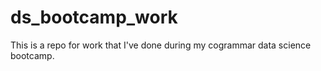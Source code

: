 # ds_bootcamp_work
This is a repo for work that I've done during my cogrammar data science bootcamp.  
